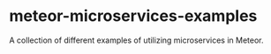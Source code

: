 # meteor-microservices-examples
A collection of different examples of utilizing microservices in Meteor.
